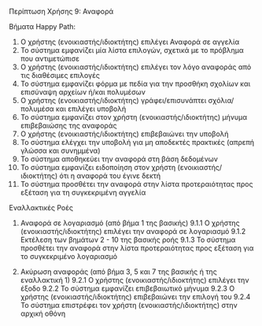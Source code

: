 Περίπτωση Χρήσης 9: Αναφορά

Βήματα Happy Path:
1.  Ο χρήστης (ενοικιαστής/ιδιοκτήτης) επιλέγει Αναφορά σε αγγελία
2.  Το σύστημα εμφανίζει μία λίστα επιλογών, σχετικά με το πρόβλημα που αντιμετώπισε
3.  Ο χρήστης (ενοικιαστής/ιδιοκτήτης) επιλέγει τον λόγο αναφοράς από τις διαθέσιμες επιλογές
4.  Το σύστημα εμφανίζει φόρμα με πεδία για την προσθήκη σχολίων και επισύναψη αρχείων ή/και πολυμέσων
5.  Ο χρήστης (ενοικιαστής/ιδιοκτήτης) γράφει/επισυνάπτει σχόλια/πολυμέσα και επιλέγει υποβολή
6.  Το σύστημα εμφανίζει στον χρήστη (ενοικιαστής/ιδιοκτήτης) μήνυμα επιβεβαιώσης της αναφοράς 
7.  Ο χρήστης (ενοικιαστής/ιδιοκτήτης) επιβεβαιώνει την υποβολή
8.  Το σύστημα ελέγχει την υποβολή για μη αποδεκτές πρακτικές (απρεπή γλώσσα και συνημμένα)
9.  Το σύστημα αποθηκεύει την αναφορά στη βάση δεδομένων
10. Το σύστημα εμφανίζει ειδοποίηση στον χρήστη (ενοικιαστής/ιδιοκτήτης) ότι η αναφορά του έγινε δεκτή 
11. Το σύστημα προσθέτει την αναφορά στην λίστα προτεραιότητας προς εξέταση για τη συγκεκριμένη αγγελία

Εναλλακτικές Ροές
1. Αναφορά σε λογαριασμό (από βήμα 1 της βασικής)
9.1.1 Ο χρήστης (ενοικιαστής/ιδιοκτήτης) επιλέγει την αναφορά σε λογαριασμό
9.1.2 Εκτέλεση των βημάτων 2 - 10 της βασικής ροής
9.1.3 Το σύστημα προσθέτει την αναφορά στην λίστα προτεραιότητας προς εξέταση για το συγκεκριμένο λογαριασμό 

2. Ακύρωση αναφοράς (από βήμα 3, 5 και 7 της βασικής ή της εναλλακτική 1)
9.2.1 Ο χρήστης (ενοικιαστής/ιδιοκτήτης) επιλέγει την έξοδο
9.2.2 Το σύστημα εμφανίζει επιβεβαιωτικό μήνυμα
9.2.3 Ο χρήστης (ενοικιαστής/ιδιοκτήτης) επιβεβαιώνει την επιλογή του
9.2.4 Το σύστημα επιστρέφει τον χρήστη (ενοικιαστής/ιδιοκτήτης) στην αρχική οθόνη
